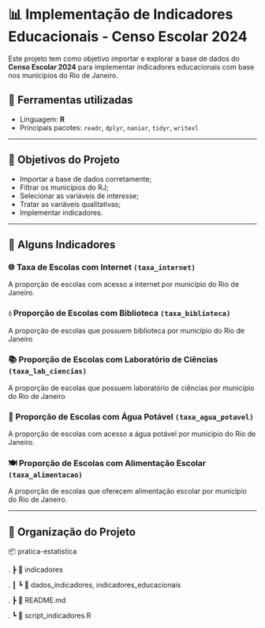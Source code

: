 # 📊 Implementação de Indicadores Educacionais - Censo Escolar 2024

Este projeto tem como objetivo importar e explorar a base de dados do **Censo Escolar 2024** para implementar indicadores educacionais com base nos municípios do Rio de Janeiro.

## 🧰 Ferramentas utilizadas

-   Linguagem: **R**
-   Principais pacotes: `readr`, `dplyr`, `naniar`, `tidyr`, `writexl`

------------------------------------------------------------------------

## 🎯 Objetivos do Projeto

-   Importar a base de dados corretamente;
-   Filtrar os municípios do RJ;
-   Selecionar as variáveis de interesse;
-   Tratar as variáveis qualitativas;
-   Implementar indicadores.

------------------------------------------------------------------------

## 📌 Alguns Indicadores

### 🌐 Taxa de Escolas com Internet `(taxa_internet)`

A proporção de escolas com acesso a internet por município do Rio de Janeiro.

### 💧 Proporção de Escolas com Biblioteca `(taxa_biblioteca)`

A proporção de escolas que possuem biblioteca por município do Rio de Janeiro

### 📚 Proporção de Escolas com Laboratório de Ciências `(taxa_lab_ciencias)`

A proporção de escolas que possuem laboratório de ciências por município do Rio de Janeiro

### 🧪 Proporção de Escolas com Água Potável `(taxa_agua_potavel)`

A proporção de escolas com acesso a água potável por município do Rio de Janeiro.

### 🍽️  Proporção de Escolas com Alimentação Escolar `(taxa_alimentacao)`

A proporção de escolas que oferecem alimentação escolar por município do Rio de Janeiro.

------------------------------------------------------------------------

## 📁 Organização do Projeto

📦 pratica-estatistica

. ┣ 📂 indicadores

. ┃ ┗ 📄 dados_indicadores, indicadores_educacionais

. ┣ 📜 README.md

. ┗ 📜 script_indicadores.R
